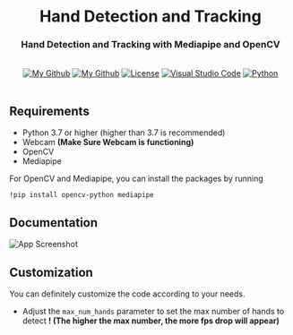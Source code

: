 <h1 align="center">Hand Detection and Tracking</h1>
<h3 align="center">Hand Detection and Tracking with Mediapipe and OpenCV</h3>
</div>

<br/>

<div align="center">
  <a href="#"><img alt="My Github" src="https://img.shields.io/badge/Under%20Repairation-8A2BE2"></a>
  <a href="https://github.com/AndrewKim2807"><img alt="My Github" src="https://img.shields.io/badge/GitHub-%23121011.svg?logo=github&logoColor=white"></a>
  <a href="https://github.com/AndrewKim2807/Hand-Detection-and-Tracking"><img alt="License" src="https://img.shields.io/badge/License-MIT-red"></a>
  <a href="#"><img alt="Visual Studio Code" src="https://img.shields.io/badge/Visual%20Studio%20Code-0078d7.svg?logo=visual-studio-code&logoColor=white"></a>
  <a href="#"><img alt="Python" src="https://img.shields.io/badge/Python-3776AB?logo=python&logoColor=fff"></a>
</div>

<br/>

## Requirements
- Python 3.7 or higher (higher than 3.7 is recommended)
- Webcam **(Make Sure Webcam is functioning)**
- OpenCV
- Mediapipe

For OpenCV and Mediapipe, you can install the packages by running

`!pip install opencv-python mediapipe`

## Documentation

![App Screenshot]()

## Customization
You can definitely customize the code according to your needs.
- Adjust the `max_num_hands` parameter to set the max number of hands to detect 
**! (The higher the max number, the more fps drop will appear)**
